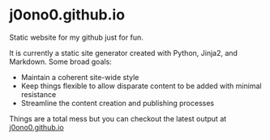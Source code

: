 # j0ono0.github.io

Static website for my github just for fun. 

It is currently a static site generator created with Python, Jinja2, and Markdown. Some broad goals:

- Maintain a coherent site-wide style
- Keep things flexible to allow disparate content to be added with minimal resistance
- Streamline the content creation and publishing processes

Things are a total mess but you can checkout the latest output at <a href="https://j0ono0.github.io">j0ono0.github.io</a>